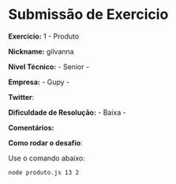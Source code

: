 # Submissão de Exercicio

**Exercicio:** 1 - Produto

**Nickname:** gilvanna

**Nível Técnico:** - Senior -

**Empresa:** - Gupy -

**Twitter**: 

**Dificuldade de Resolução:** - Baixa -

**Comentários:** 

**Como rodar o desafio**: 

Use o comando abaixo: 
```bash
node produto.js 13 2
```
